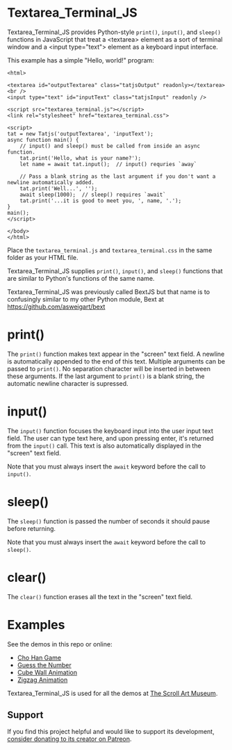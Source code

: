 # Textarea_Terminal_JS 

Textarea_Terminal_JS provides Python-style `print()`, `input()`, and `sleep()` functions in JavaScript that treat a &lt;textarea&gt; element as a sort of terminal window and a &lt;input type="text"&gt; element as a keyboard input interface.

This example has a simple "Hello, world!" program:

    <html>

    <textarea id="outputTextarea" class="tatjsOutput" readonly></textarea><br />
    <input type="text" id="inputText" class="tatjsInput" readonly />

    <script src="textarea_terminal.js"></script>
    <link rel="stylesheet" href="textarea_terminal.css">

    <script>
    tat = new Tatjs('outputTextarea', 'inputText');
    async function main() {
        // input() and sleep() must be called from inside an async function.
        tat.print('Hello, what is your name?');
        let name = await tat.input();  // input() requries `away`

        // Pass a blank string as the last argument if you don't want a newline automatically added.
        tat.print('Well...', '');
        await sleep(1000);  // sleep() requires `await`
        tat.print('...it is good to meet you, ', name, '.');
    }
    main();
    </script>

    </body>
    </html>

Place the `textarea_terminal.js` and `textarea_terminal.css` in the same folder as your HTML file.

Textarea_Terminal_JS supplies `print()`, `input()`, and `sleep()` functions that are similar to Python's functions of the same name.

Textarea_Terminal_JS was previously called BextJS but that name is to confusingly similar to my other Python module, Bext at https://github.com/asweigart/bext

# print()

The `print()` function makes text appear in the "screen" text field. A newline is automatically appended to the end of this text. Multiple arguments can be passed to `print()`. No separation character will be inserted in between these arguments. If the last argument to `print()` is a blank string, the automatic newline character is supressed.

# input()

The `input()` function focuses the keyboard input into the user input text field. The user can type text here, and upon pressing enter, it's returned from the `input()` call. This text is also automatically displayed in the "screen" text field.

Note that you must always insert the `await` keyword before the call to `input()`.

# sleep()

The `sleep()` function is passed the number of seconds it should pause before returning.

Note that you must always insert the `await` keyword before the call to `sleep()`.

# clear()

The `clear()` function erases all the text in the "screen" text field.

# Examples

See the demos in this repo or online:

* [Cho Han Game](https://inventwithpython.com/bextjsdemos/chohan.html)
* [Guess the Number](https://inventwithpython.com/bextjsdemos/guess.html)
* [Cube Wall Animation](https://inventwithpython.com/bextjsdemos/cubewall.html)
* [Zigzag Animation](https://inventwithpython.com/bextjsdemos/zigzag.html)

Textarea_Terminal_JS is used for all the demos at [The Scroll Art Museum](https://scrollart.org).


Support
-------

If you find this project helpful and would like to support its development, [consider donating to its creator on Patreon](https://www.patreon.com/AlSweigart).
